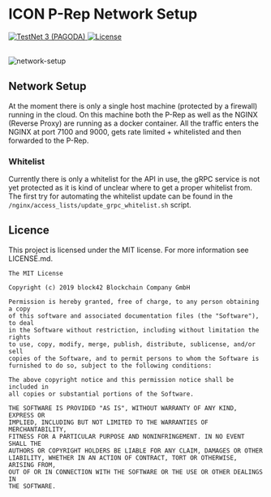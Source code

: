 # ICON P-Rep Network Setup

<div>
  <a href="https://zicon.tracker.solidwallet.io">
    <img src="https://img.shields.io/badge/network-testnet 3-brightgreen.svg" alt="TestNet 3 (PAGODA)" />
  </a>
  <a href="#">
    <img src="https://img.shields.io/badge/license-MIT-green.svg" alt="License" />
  </a>
</div>

<br>

![network-setup](https://user-images.githubusercontent.com/6087393/64905914-e552bf80-d6de-11e9-9bb0-f2bdeec08259.png)

## Network Setup

At the moment there is only a single host machine (protected by a firewall) running in the cloud. On this machine both the P-Rep as well as the NGINX (Reverse Proxy) are running as a docker container. All the traffic enters the NGINX at port 7100 and 9000, gets rate limited + whitelisted and then forwarded to the P-Rep.

### Whitelist

Currently there is only a whitelist for the API in use, the gRPC service is not yet protected as it is kind of unclear where to get a proper whitelist from. The first try for automating the whitelist update can be found in the `/nginx/access_lists/update_grpc_whitelist.sh` script.

## Licence

This project is licensed under the MIT license. For more information see LICENSE.md.

```
The MIT License

Copyright (c) 2019 block42 Blockchain Company GmbH

Permission is hereby granted, free of charge, to any person obtaining a copy
of this software and associated documentation files (the "Software"), to deal
in the Software without restriction, including without limitation the rights
to use, copy, modify, merge, publish, distribute, sublicense, and/or sell
copies of the Software, and to permit persons to whom the Software is
furnished to do so, subject to the following conditions:

The above copyright notice and this permission notice shall be included in
all copies or substantial portions of the Software.

THE SOFTWARE IS PROVIDED "AS IS", WITHOUT WARRANTY OF ANY KIND, EXPRESS OR
IMPLIED, INCLUDING BUT NOT LIMITED TO THE WARRANTIES OF MERCHANTABILITY,
FITNESS FOR A PARTICULAR PURPOSE AND NONINFRINGEMENT. IN NO EVENT SHALL THE
AUTHORS OR COPYRIGHT HOLDERS BE LIABLE FOR ANY CLAIM, DAMAGES OR OTHER
LIABILITY, WHETHER IN AN ACTION OF CONTRACT, TORT OR OTHERWISE, ARISING FROM,
OUT OF OR IN CONNECTION WITH THE SOFTWARE OR THE USE OR OTHER DEALINGS IN
THE SOFTWARE.
```
